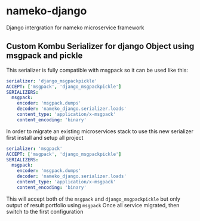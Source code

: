 # nameko-django
Django intergration for nameko microservice framework

## Custom Kombu Serializer for django Object using msgpack and pickle

This serializer is fully compatible with msgpack so it can be used like this:

```yaml
serializer: 'django_msgpackpickle'
ACCEPT: ['msgpack', 'django_msgpackpickle']
SERIALIZERS:
  msgpack:
    encoder: 'msgpack.dumps'
    decoder: 'nameko_django.serializer.loads'
    content_type: 'application/x-msgpack'
    content_encoding: 'binary'
```

In order to migrate an existing microservices stack to use this new serializer first install and setup all project
```yaml
serializer: 'msgpack'
ACCEPT: ['msgpack', 'django_msgpackpickle']
SERIALIZERS:
  msgpack:
    encoder: 'msgpack.dumps'
    decoder: 'nameko_django.serializer.loads'
    content_type: 'application/x-msgpack'
    content_encoding: 'binary'
```
This will accept both of the `msgpack` and `django_msgpackpickle` but only output of result portfolio using `msgpack`
Once all service migrated, then switch to the first configuration
